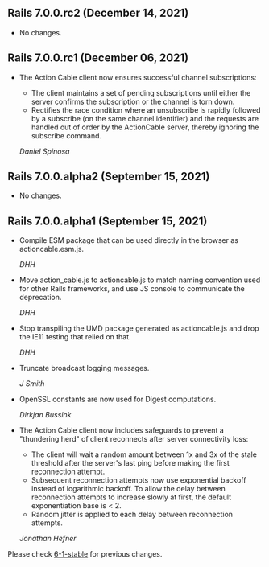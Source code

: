## Rails 7.0.0.rc2 (December 14, 2021) ##

*   No changes.

## Rails 7.0.0.rc1 (December 06, 2021) ##

*   The Action Cable client now ensures successful channel subscriptions:

    * The client maintains a set of pending subscriptions until either
      the server confirms the subscription or the channel is torn down.
    * Rectifies the race condition where an unsubscribe is rapidly followed
      by a subscribe (on the same channel identifier) and the requests are
      handled out of order by the ActionCable server, thereby ignoring the
      subscribe command.

    *Daniel Spinosa*


## Rails 7.0.0.alpha2 (September 15, 2021) ##

*   No changes.


## Rails 7.0.0.alpha1 (September 15, 2021) ##

*   Compile ESM package that can be used directly in the browser as actioncable.esm.js.

    *DHH*

*   Move action_cable.js to actioncable.js to match naming convention used for other Rails frameworks, and use JS console to communicate the deprecation.

    *DHH*

*   Stop transpiling the UMD package generated as actioncable.js and drop the IE11 testing that relied on that.

    *DHH*

*   Truncate broadcast logging messages.

    *J Smith*

*   OpenSSL constants are now used for Digest computations.

    *Dirkjan Bussink*

*   The Action Cable client now includes safeguards to prevent a "thundering
    herd" of client reconnects after server connectivity loss:

    * The client will wait a random amount between 1x and 3x of the stale
      threshold after the server's last ping before making the first
      reconnection attempt.
    * Subsequent reconnection attempts now use exponential backoff instead of
      logarithmic backoff.  To allow the delay between reconnection attempts to
      increase slowly at first, the default exponentiation base is < 2.
    * Random jitter is applied to each delay between reconnection attempts.

    *Jonathan Hefner*


Please check [6-1-stable](https://github.com/rails/rails/blob/6-1-stable/actioncable/CHANGELOG.md) for previous changes.
